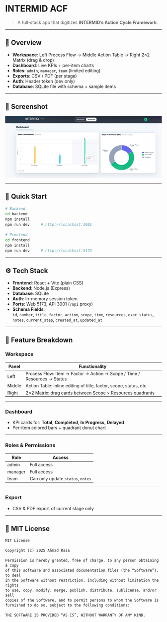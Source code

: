 # INTERMID ACF

> A full-stack app that digitizes **INTERMID’s Action Cycle Framework**.

---

## 🧩 Overview

- **Workspace**: Left Process Flow → Middle Action Table → Right 2×2 Matrix (drag & drop)  
- **Dashboard**: Live KPIs + per-item charts  
- **Roles**: `admin`, `manager`, `team` (limited editing)  
- **Exports**: CSV / PDF (per stage)  
- **Auth**: Header token (dev only)  
- **Database**: SQLite file with schema + sample items  

---

## 📸 Screenshot

![Screenshot](screenshot.png)

---

## 🚀 Quick Start

```bash
# Backend
cd backend
npm install
npm run dev     # http://localhost:3001

# Frontend
cd frontend
npm install
npm run dev     # http://localhost:5173
```

---

## ⚙️ Tech Stack

- **Frontend**: React + Vite (plain CSS)  
- **Backend**: Node.js (Express)  
- **Database**: SQLite  
- **Auth**: In-memory session token  
- **Ports**: Web 5173, API 3001 (`/api` proxy)  
- **Schema Fields**:  
  `id`, `number`, `title`, `factor`, `action`, `scope`, `time`, `resources`, `exec_status`, `notes`, `current_step`, `created_at`, `updated_at`

---

## 🎯 Feature Breakdown

### Workspace

| Panel       | Functionality                                                           |
|-------------|-------------------------------------------------------------------------|
| Left        | Process Flow: Item → Factor → Action → Scope / Time / Resources → Status |
| Middle      | Action Table: inline editing of title, factor, scope, status, etc.       |
| Right       | 2×2 Matrix: drag cards between Scope × Resources quadrants               |

---

### Dashboard

- KPI cards for: **Total**, **Completed**, **In Progress**, **Delayed**  
- Per-item colored bars + quadrant donut chart

---

### Roles & Permissions

| Role    | Access                                |
|---------|----------------------------------------|
| admin   | Full access                            |
| manager | Full access                            |
| team    | Can only update `status`, `notes`      |

---

### Export

- CSV & PDF export of current stage only

---

## 📄 MIT License

```
MIT License

Copyright (c) 2025 Ahmad Raza

Permission is hereby granted, free of charge, to any person obtaining a copy
of this software and associated documentation files (the “Software”), to deal
in the Software without restriction, including without limitation the rights
to use, copy, modify, merge, publish, distribute, sublicense, and/or sell
copies of the Software, and to permit persons to whom the Software is
furnished to do so, subject to the following conditions:

THE SOFTWARE IS PROVIDED “AS IS”, WITHOUT WARRANTY OF ANY KIND.
```
